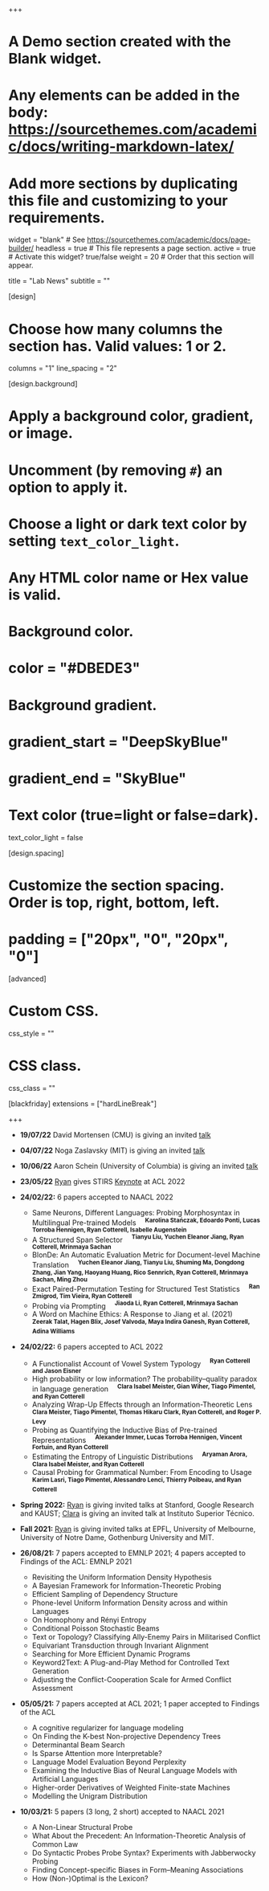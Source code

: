 +++
# A Demo section created with the Blank widget.
# Any elements can be added in the body: https://sourcethemes.com/academic/docs/writing-markdown-latex/
# Add more sections by duplicating this file and customizing to your requirements.

widget = "blank"  # See https://sourcethemes.com/academic/docs/page-builder/
headless = true  # This file represents a page section.
active = true  # Activate this widget? true/false
weight = 20  # Order that this section will appear.

title = "Lab News"
subtitle = ""

[design]
  # Choose how many columns the section has. Valid values: 1 or 2.
  columns = "1"
  line_spacing = "2"

[design.background]
  # Apply a background color, gradient, or image.
  #   Uncomment (by removing `#`) an option to apply it.
  #   Choose a light or dark text color by setting `text_color_light`.
  #   Any HTML color name or Hex value is valid.

  # Background color.
  # color = "#DBEDE3"
  
  # Background gradient.
  # gradient_start = "DeepSkyBlue"
  # gradient_end = "SkyBlue"
  

  # Text color (true=light or false=dark).
  text_color_light = false

[design.spacing]
  # Customize the section spacing. Order is top, right, bottom, left.
  # padding = ["20px", "0", "20px", "0"]

[advanced]
 # Custom CSS. 
 css_style = ""
 
 # CSS class.
 css_class = ""

[blackfriday]
  extensions = ["hardLineBreak"]

+++
* **19/07/22**  David Mortensen (CMU) is giving an invited [talk](/talk/mortensen-jul-19-22)
* **04/07/22**  Noga Zaslavsky (MIT) is giving an invited [talk](/talk/zaslavsky-jul-4-22)
* **10/06/22**  Aaron Schein (University of Columbia) is giving an invited [talk](/talk/schein-jun-10-22)

* **23/05/22**  [Ryan](/authors/ryan/) gives STIRS [Keynote](media/ACL2022-final.pdf) at ACL 2022


* **24/02/22:** 6 papers accepted to NAACL 2022
  - Same Neurons, Different Languages: Probing Morphosyntax in Multilingual Pre-trained Models
  &emsp;**<sup>Karolina Stańczak, Edoardo Ponti, Lucas Torroba Hennigen, Ryan Cotterell, Isabelle Augenstein</sup>**
  - A Structured Span Selector 
  &emsp;**<sup>Tianyu Liu, Yuchen Eleanor Jiang, Ryan Cotterell, Mrinmaya Sachan</sup>**
  - BlonDe: An Automatic Evaluation Metric for Document-level Machine Translation 
  &emsp;**<sup>Yuchen Eleanor Jiang, Tianyu Liu, Shuming Ma, Dongdong Zhang, Jian Yang, Haoyang Huang, Rico Sennrich, Ryan Cotterell, Mrinmaya Sachan, Ming Zhou</sup>**
  - Exact Paired-Permutation Testing for Structured Test Statistics 
  &emsp;**<sup>Ran Zmigrod, Tim Vieira, Ryan Cotterell</sup>**
  - Probing via Prompting 
  &emsp;**<sup>Jiaoda Li, Ryan Cotterell, Mrinmaya Sachan</sup>**
  - A Word on Machine Ethics: A Response to Jiang et al. (2021) 
  &emsp;**<sup>Zeerak Talat, Hagen Blix, Josef Valvoda, Maya Indira Ganesh, Ryan Cotterell, Adina Williams</sup>**
* **24/02/22:** 6 papers accepted to ACL 2022
  - A Functionalist Account of Vowel System Typology 
  &emsp;**<sup>Ryan Cotterell and Jason Eisner</sup>**
  - High probability or low information? The probability–quality paradox in language generation 
  &emsp;**<sup>Clara Isabel Meister, Gian Wiher, Tiago Pimentel, and Ryan Cotterell</sup>**
  - Analyzing Wrap-Up Effects through an Information-Theoretic Lens 
  &emsp;**<sup>Clara Meister, Tiago Pimentel, Thomas Hikaru Clark, Ryan Cotterell, and Roger P. Levy</sup>**
  - Probing as Quantifying the Inductive Bias of Pre-trained Representations 
  &emsp;**<sup>Alexander Immer, Lucas Torroba Hennigen, Vincent Fortuin, and Ryan Cotterell</sup>**
  - Estimating the Entropy of Linguistic Distributions 
  &emsp;**<sup>Aryaman Arora, Clara Isabel Meister, and Ryan Cotterell</sup>**
  - Causal Probing for Grammatical Number: From Encoding to Usage 
  &emsp;**<sup>Karim Lasri, Tiago Pimentel, Alessandro Lenci, Thierry Poibeau, and Ryan Cotterell</sup>**
* **Spring 2022:** [Ryan](/authors/ryan/) is giving invited talks at Stanford, Google Research and KAUST; [Clara](/authors/clara/) is giving an invited talk at Instituto Superior Técnico.

* **Fall 2021:** [Ryan](/authors/ryan/) is giving invited talks at EPFL, University of Melbourne, University of Notre Dame, Gothenburg University and MIT.

* **26/08/21:** 7 papers accepted to EMNLP 2021; 4 papers accepted to Findings of the ACL: EMNLP 2021
  - Revisiting the Uniform Information Density Hypothesis
  - A Bayesian Framework for Information-Theoretic Probing
  - Efficient Sampling of Dependency Structure
  - Phone-level Uniform Information Density across and within Languages
  - On Homophony and Rényi Entropy
  - Conditional Poisson Stochastic Beams
  - Text or Topology? Classifying Ally-Enemy Pairs in Militarised Conflict
  - Equivariant Transduction through Invariant Alignment
  - Searching for More Efficient Dynamic Programs
  - Keyword2Text: A Plug-and-Play Method for Controlled Text Generation
  - Adjusting the Conflict-Cooperation Scale for Armed Conflict Assessment
* **05/05/21:** 7 papers accepted at ACL 2021; 1 paper accepted to Findings of the ACL
  - A cognitive regularizer for language modeling
  - On Finding the K-best Non-projective Dependency Trees
  - Determinantal Beam Search
  - Is Sparse Attention more Interpretable?
  - Language Model Evaluation Beyond Perplexity
  - Examining the Inductive Bias of Neural Language Models with Artificial Languages
  - Higher-order Derivatives of Weighted Finite-state Machines
  - Modelling the Unigram Distribution
* **10/03/21:** 5 papers (3 long, 2 short) accepted to NAACL 2021
  - A Non-Linear Structural Probe 
  - What About the Precedent: An Information-Theoretic Analysis of Common Law 
  - Do Syntactic Probes Probe Syntax? Experiments with Jabberwocky Probing 
  - Finding Concept-specific Biases in Form–Meaning Associations 
  - How (Non-)Optimal is the Lexicon?





